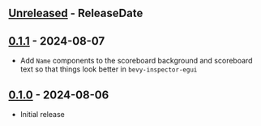 <!-- next-header -->
## [Unreleased] - ReleaseDate

## [0.1.1] - 2024-08-07

- Add `Name` components to the scoreboard background and scoreboard text so that things look better in `bevy-inspector-egui`

## [0.1.0] - 2024-08-06

- Initial release

<!-- next-url -->
[Unreleased]: https://github.com/CleanCut/bevy_scoreboard/compare/v0.1.1...HEAD
[0.1.1]: https://github.com/CleanCut/bevy_scoreboard/compare/v0.1.0...v0.1.1
[0.1.0]: https://github.com/CleanCut/bevy_scoreboard/compare/v0.0.0...v0.1.0
